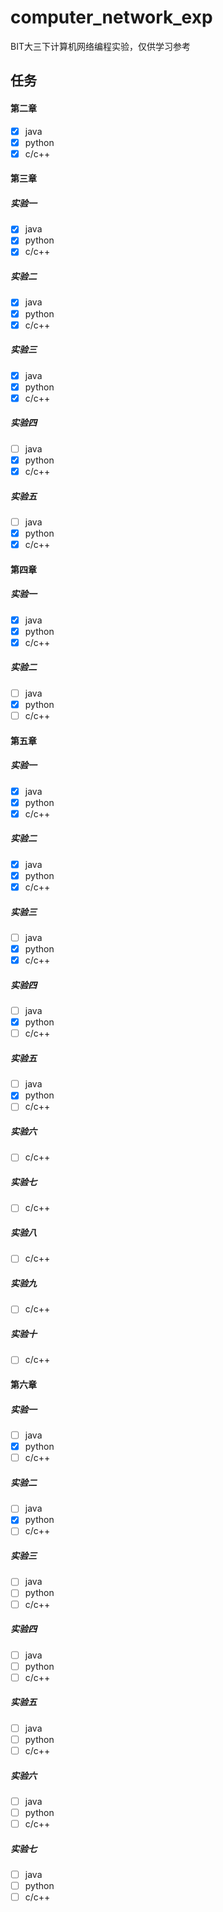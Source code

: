 # computer_network_exp
BIT大三下计算机网络编程实验，仅供学习参考

## 任务
#### 第二章

- [x] java
- [x] python
- [x] c/c++

#### 第三章

##### 实验一

- [x] java
- [x] python
- [x] c/c++

##### 实验二

- [x] java
- [x] python
- [x] c/c++

##### 实验三

- [x] java
- [x] python
- [x] c/c++

##### 实验四

- [ ] java
- [x] python
- [x] c/c++

##### 实验五

- [ ] java
- [x] python
- [x] c/c++

#### 第四章

##### 实验一

- [x] java
- [x] python
- [x] c/c++

##### 实验二

- [ ] java
- [x] python
- [ ] c/c++

#### 第五章

##### 实验一

- [x] java
- [x] python
- [x] c/c++

##### 实验二

- [x] java
- [x] python
- [x] c/c++

##### 实验三

- [ ] java
- [x] python
- [x] c/c++

##### 实验四

- [ ] java
- [x] python
- [ ] c/c++

##### 实验五

- [ ] java
- [x] python
- [ ] c/c++

##### 实验六

- [ ] c/c++

##### 实验七

- [ ] c/c++

##### 实验八

- [ ] c/c++

##### 实验九

- [ ] c/c++

##### 实验十

- [ ] c/c++

#### 第六章

##### 实验一

- [ ] java
- [x] python
- [ ] c/c++

##### 实验二

- [ ] java
- [x] python
- [ ] c/c++

##### 实验三

- [ ] java
- [ ] python
- [ ] c/c++

##### 实验四

- [ ] java
- [ ] python
- [ ] c/c++

##### 实验五

- [ ] java
- [ ] python
- [ ] c/c++

##### 实验六

- [ ] java
- [ ] python
- [ ] c/c++

##### 实验七

- [ ] java
- [ ] python
- [ ] c/c++
